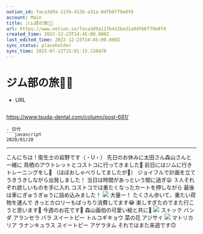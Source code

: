 ```yaml
---
notion_id: faca3d9a-11fb-412b-a31a-0dfb6f79e8fd
account: Main
title: ジム部の旅🚗💨
url: https://www.notion.so/faca3d9a11fb412ba31a0dfb6f79e8fd
created_time: 2022-12-23T14:45:00.000Z
last_edited_time: 2022-12-23T14:45:00.000Z
sync_status: placeholder
sync_time: 2025-07-12T15:01:15.130470
---
```

# ジム部の旅🚗💨

- URL
  ```javascript
https://www.tsuda-dental.com/column/post-681/
  ```
- 日付
  ```javascript
2020/01/20
  ```
---
こんにちは！衛生士の岩野です（・U・）
先日のお休みに太田さん森山さんと一緒に
鳥栖のアウトレットとコストコに行ってきました🤗
前日にはジムに行きトレーニングをし💪
（ほぼおしゃべりしてましたが🤔）
ジョイフルで計画を立て
うきうきしながら出発しました！
当日は時間があっという間に過ぎ😦
３人それぞれ欲しいものを手に入れ
コストコでは重たくなったカートを押しながら
最後は車にぎゅうぎゅうに詰め込みました！
![](https://www.tsuda-dental.com/column/_data/contribute/images/681_1_18.jpeg)
大量ー！
たくさん歩いて、重たい荷物を運んで
きっとカロリーもばっちり消費してます😂
楽しすぎたのでまた行こうと思います🥰
今週のお花です💐
森山画伯の可愛い絵と共に🐹
![](https://www.tsuda-dental.com/column/_data/contribute/images/681_1_19.jpg)
ストック
バンダ
アランセラ
バラ
スイートピー
トルコギキョウ
菜の花
アジサイ
![](https://www.tsuda-dental.com/column/_data/contribute/images/681_1_20.jpg)
マトリカリア
ラナンキュラス
スイートピー
アゲラタム
それではまた来週です🙃